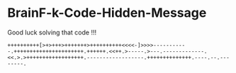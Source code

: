 # BrainF-k-Code-Hidden-Message
Good luck solving that code !!!

```
++++++++++[>+>+++>+++++++>++++++++++<<<<-]>>>>-----------.++++++++++++++++++++++.++++++.<<++.>-----.>---.-------------.<<.>.>++++++++++++++++++.------------------.++++++++++++++.----.--.--------.
```
